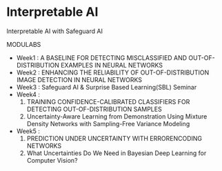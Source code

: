 # Interpretable AI
Interpretable AI with Safeguard AI

MODULABS

- Week1 : A BASELINE FOR DETECTING MISCLASSIFIED AND OUT-OF-DISTRIBUTION EXAMPLES IN NEURAL NETWORKS  
- Week2 : ENHANCING THE RELIABILITY OF OUT-OF-DISTRIBUTION IMAGE DETECTION IN NEURAL NETWORKS   
- Week3 : Safeguard AI & Surprise Based Learning(SBL) Seminar   
- Week4 : 
  1. TRAINING CONFIDENCE-CALIBRATED CLASSIFIERS FOR DETECTING OUT-OF-DISTRIBUTION SAMPLES  
  2. Uncertainty-Aware Learning from Demonstration Using Mixture Density Networks with Sampling-Free Variance Modeling  
- Week5 :  
  1. PREDICTION UNDER UNCERTAINTY WITH ERRORENCODING NETWORKS  
  2. What Uncertainties Do We Need in Bayesian Deep Learning for Computer Vision?  
